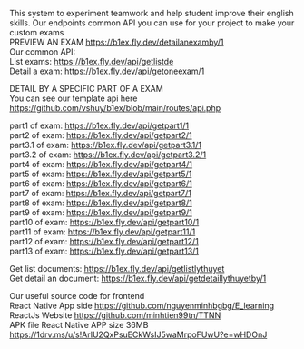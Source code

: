 This system to experiment teamwork and help student improve their english skills.
Our endpoints common API you can use for your project to make your custom exams  
PREVIEW AN EXAM https://b1ex.fly.dev/detailanexamby/1  
Our common API:   
 List exams:  https://b1ex.fly.dev/api/getlistde  
 Detail a exam:  https://b1ex.fly.dev/api/getoneexam/1  
  
 DETAIL BY A SPECIFIC PART OF A EXAM  
 You can see our template api here https://github.com/vshuy/b1ex/blob/main/routes/api.php  
 
 part1 of exam: https://b1ex.fly.dev/api/getpart1/1   
 part2 of exam: https://b1ex.fly.dev/api/getpart2/1   
 part3.1 of exam: https://b1ex.fly.dev/api/getpart3.1/1   
 part3.2 of exam: https://b1ex.fly.dev/api/getpart3.2/1   
 part4 of exam: https://b1ex.fly.dev/api/getpart4/1   
 part5 of exam: https://b1ex.fly.dev/api/getpart5/1  
 part6 of exam: https://b1ex.fly.dev/api/getpart6/1  
 part7 of exam: https://b1ex.fly.dev/api/getpart7/1   
 part8 of exam: https://b1ex.fly.dev/api/getpart8/1   
 part9 of exam: https://b1ex.fly.dev/api/getpart9/1   
 part10 of exam: https://b1ex.fly.dev/api/getpart10/1   
 part11 of exam: https://b1ex.fly.dev/api/getpart11/1   
 part12 of exam: https://b1ex.fly.dev/api/getpart12/1   
 part13 of exam: https://b1ex.fly.dev/api/getpart13/1  

 
Get list documents: https://b1ex.fly.dev/api/getlistlythuyet   
Get detail an document: https://b1ex.fly.dev/api/getdetaillythuyetby/1   

Our useful source code for frontend  
React Native App side https://github.com/nguyenminhbgbg/E_learning  
ReactJs Website https://github.com/minhtien99tn/TTNN  
APK file React Native APP size 36MB https://1drv.ms/u/s!ArIU2QxPsuECkWsIJ5waMrpoFUwU?e=wHDOnJ
  
